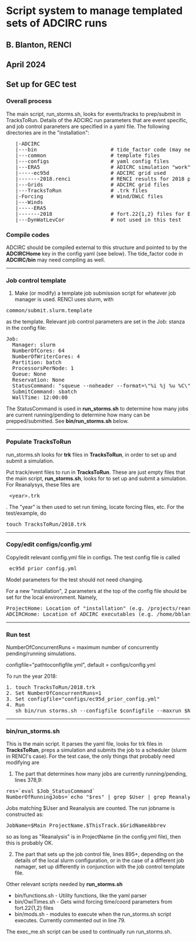 # Script system to manage templated sets of ADCIRC runs

## B. Blanton, RENCI

## April 2024

## Set up for GEC test


### Overall process
The main script, run_storms.sh, looks for events/tracks to prep/submit in TracksToRun.  Details of the ADCIRC run parameters that are event specific, and job control paraneters are specified in a yaml file.  The following directories are in the "installation": 

<pre>
   |-ADCIRC
   |---bin                        # tide_factor code (may need compiling)
   |---common                     # template files
   |---configs                    # yaml config files
   |---ERA5                       # ADICRC simulation "work" dir
   |-----ec95d                    # ADCIRC grid used
   |-------2018.renci             # RENCI results for 2018 prior on ec95d
   |---Grids                      # ADCIRC grid files
   |---TracksToRun                # .trk files
   |-Forcing                      # Wind/DWLC files
   |---Winds
   |-----ERA5
   |-------2018                   # fort.22{1,2} files for ERA5, year 2018
   |---DynWatLevCor               # not used in this test
</pre>


### Compile codes

ADCIRC should be compiled external to this structure and pointed to by the **ADCIRCHome** key in the config yaml (see below).   The tide_factor code in **ADCIRC/bin** may need compiling as well. 

<hr>

### Job control template

1. Make (or modify) a template job submission script for whatever job manager is used.  RENCI uses slurm, with 

<pre>common/submit.slurm.template</pre> 

as the template. Relevant job control parameters are set in the Job: stanza in the config file:

<pre>
Job:
  Manager: slurm
  NumberOfCores: 64
  NumberOfWriterCores: 4
  Partition: batch
  ProcessorsPerNode: 1
  Queue: None
  Reservation: None
  StatusCommand: "squeue --noheader --format=\"%i %j %u %C\""
  SubmitCommand: sbatch
  WallTime: 12:00:00
</pre>

The StatusCommand is used in **run_storms.sh** to determine how many jobs are current running/pending to determine how many can be prepped/submitted.   See **bin/run_storms.sh** below.

<hr>

### Populate TracksToRun 

run_storms.sh looks for **trk** files in **TracksToRun**, in order to set up and submit a simulation. 

Put track/event files to run in **TracksToRun**.  These are just empty files that the main script, **run_storms.sh**, looks for to set up and submit a simulation.  For Reanalysys, these files are <pre> <year\>.trk </pre>.  The "year" is then used to set run timing, locate forcing files, etc.  For the test/example, do 

<pre>touch TracksToRun/2018.trk</pre>

<hr>

### Copy/edit configs/config.yml

Copy/edit relevant config.yml file in configs.  The test config file is called 

<pre> ec95d_prior_config.yml </pre>

Model parameters for the test should not need changing.  

For a new "installation", 2 parameters at the top of the config file should be set for the local environment. Namely, 

<pre>
ProjectHome: Location of "installation" (e.g. /projects/reanalysis/forPTripp/ADCIRC)
ADCIRCHome: Location of ADCIRC executables (e.g. /home/bblanton/ADCIRC/renci.v56_dev_nws67/work)
</pre>

<hr>

### Run test

NumberOfConcurrentRuns = maximum number of concurrently pending/running simulations.

configfile="pathtoconfigfile.yml", default = configs/config.yml

To run the year 2018:  
<pre>
1. touch TracksToRun/2018.trk
2. Set NumberOfConcurrentRuns=1
3. Set configfile="configs/ec95d_prior_config.yml"
4. Run 
   sh bin/run_storms.sh --configfile $configfile --maxrun $NumberOfConcurrentRuns
</pre>

<hr>

### bin/run_storms.sh

This is the main script.  It parses the yaml file, looks for trk files in **TracksToRun**, preps a simulation and submits the job to a scheduler (slurm in RENCI's case).  For the test case, the only things that probably need modifying are 

1. The part that determines how many jobs are currently running/pending, lines 378,9:

<pre>
res=`eval $Job_StatusCommand`
NumberOfRunningJobs=`echo "$res" | grep $User | grep Reanalysis | wc -l `
</pre>

Jobs matching $User and Reanalysis are counted.  The run jobname is constructed as: 

<pre>
JobName=$Main_ProjectName.$ThisTrack.$GridNameAbbrev
</pre>

so as long as "Reanalysis" is in ProjectName (in the config.yml file), then this is probably OK.

2. The part that sets up the job control file, lines 895+, depending on the details of the local slurm configuration, or in the case of a different job namager, set up differently in conjunction with the job control template file.

Other relevant scripts needed by **run_storms.sh**

- bin/functions.sh - Utility functions, like the yaml parser
- bin/OwiTimes.sh - Gets wind forcing time/coord parameters from fort.22{1,2} files
- bin/mods.sh - modules to execute when the run_storms.sh script executes.  Currently commented out in line 79.  

The exec_me.sh script can be used to continually run run_storms.sh.


